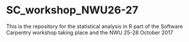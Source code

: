 # SC_workshop_NWU26-27
This is the repository for the statistical analysis in R part of the Software Carpentry workshop taking place and the NWU 25-28 October 2017
